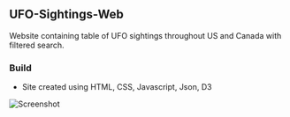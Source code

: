 ## UFO-Sightings-Web

Website containing table of UFO sightings throughout US and Canada with filtered search.

### Build

- Site created using HTML, CSS, Javascript, Json, D3

![Screenshot](https://github.com/lprymak/UFO-Sightings-Web/blob/master/Screenshots/FullScreenshot.jpg)
